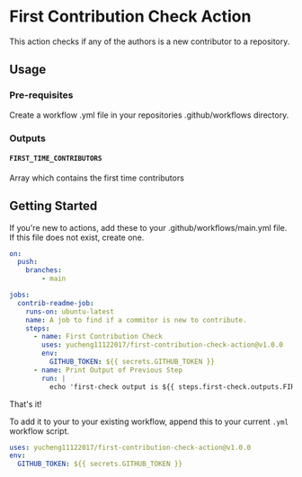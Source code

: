 # First Contribution Check Action

This action checks if any of the authors is a new contributor to a repository.

## Usage

### Pre-requisites

Create a workflow .yml file in your repositories .github/workflows directory.

### Outputs

#### `FIRST_TIME_CONTRIBUTORS`

Array which contains the first time contributors


## Getting Started

If you're new to actions, add these to your .github/workflows/main.yml file. If this file does not exist, create one.

```yml
on:
  push:
    branches:
        - main

jobs:
  contrib-readme-job:
    runs-on: ubuntu-latest
    name: A job to find if a commitor is new to contribute.
    steps:
      - name: First Contribution Check
        uses: yucheng11122017/first-contribution-check-action@v1.0.0
        env:
          GITHUB_TOKEN: ${{ secrets.GITHUB_TOKEN }}
      - name: Print Output of Previous Step
        run: |
          echo 'first-check output is ${{ steps.first-check.outputs.FIRST_TIME_CONTRIBUTORS }}'
```

That's it!

To add it to your to your existing workflow, append this to your current `.yml` workflow script.

```yml
uses: yucheng11122017/first-contribution-check-action@v1.0.0
env:
  GITHUB_TOKEN: ${{ secrets.GITHUB_TOKEN }}
```
